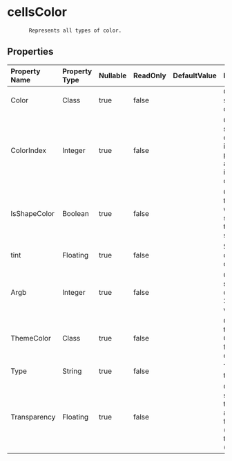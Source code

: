 # **cellsColor**

           Represents all types of color.            

## **Properties**

| Property Name | Property Type | Nullable |  ReadOnly | DefaultValue | Description | 
| :- | :- | :- |:- |  :- | :- |
|Color|Class|true|false |  |Gets and sets the RGB color. |
|ColorIndex|Integer|true|false |  |Gets and sets the color index in the color palette. Only applies of indexed color. |
|IsShapeColor|Boolean|true|false |  |Gets and set the color which should apply to cell or shape. |
|tint|Floating|true|false |  |Set the tint of the shape color|
|Argb|Integer|true|false |  |Gets and sets the color from a 32-bit ARGB value. |
|ThemeColor|Class|true|false |  |Gets the theme color. Only applies for theme color type. |
|Type|String|true|false |  |The color type. |
|Transparency|Floating|true|false |  |Gets and sets transparency as a value from 0.0 (opaque) through 1.0 (clear). |

